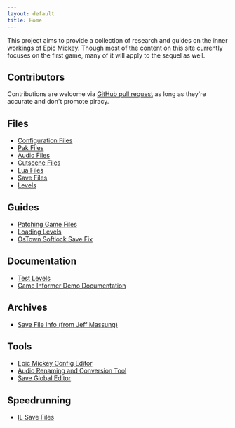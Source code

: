 ```yaml
---
layout: default
title: Home
---
```


This project aims to provide a collection of research and guides on the inner workings of Epic Mickey. Though most of the content on this site currently focuses on the first game, many of it will apply to the sequel as well.

## Contributors

Contributions are welcome via [GitHub pull request](https://github.com/andrewplus/epic-mickey-docs/pulls) as long as they're accurate and don't promote piracy.

<!-- Contributors list (fetched asynchronously from the GitHub api) -->
<ul markdown="1" id="contributor-list"></ul>
<script async>
    fetch("https://api.github.com/repos/andrewplus/epic-mickey-docs/contributors")
        .then(response => response.json())
        .then(data => show_contributors(data));
    
    function show_contributors(contributors) {
        contributors.forEach(function(contributor) {
            var li = document.createElement("li");
            li.innerHTML = `<a href="${contributor.html_url}">${contributor.login}</a> (${contributor.contributions} commits)`;
            document.getElementById("contributor-list").appendChild(li);
        });
    }
</script>

<div class="home-grid">
<div markdown="1">

## Files
* [Configuration Files](./configuration-files)
* [Pak Files](./pak-files)
* [Audio Files](./audio-files)
* [Cutscene Files](./cutscene-files)
* [Lua Files](./lua-files)
* [Save Files](./save-files)
* [Levels](./levels)

</div>

<div markdown="1">

## Guides
* [Patching Game Files](./patching-game-files)
* [Loading Levels](./levels)
* [OsTown Softlock Save Fix](./ostown-softlock-save-fix)

</div>

<div markdown="1">

## Documentation
* [Test Levels](./test-levels)
* [Game Informer Demo Documentation](./game-informer-demo-documentation)

</div>

<div markdown="1">

## Archives
* [Save File Info (from Jeff Massung)](./archive/save-info-jeff-massung)

</div>

<div markdown="1">

## Tools
* [Epic Mickey Config Editor](./tools/cmdline/)
* [Audio Renaming and Conversion Tool](./tools/batch-audio-tool)
* [Save Global Editor](./tools/global-editor)

</div>

<div markdown="1">

## Speedrunning
* [IL Save Files](./speedrunning/il-saves)

</div>
</div>
